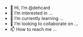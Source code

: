 - 👋 Hi, I’m @dehcard
- 👀 I’m interested in ...
- 🌱 I’m currently learning ...
- 💞️ I’m looking to collaborate on ...
- 📫 How to reach me ...

<!---
dehcard/dehcard is a ✨ special ✨ repository because its `README.md` (this file) appears on your GitHub profile.
You can click the Preview link to take a look at your changes.
--->
